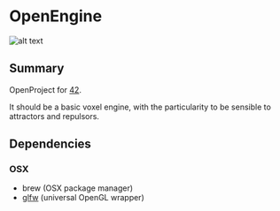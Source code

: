 # OpenEngine
![alt text](http://public.adebray.ovh/voxelstring.png "Logo Title Text 1")

## Summary

OpenProject for [42](http://www.42.fr).

It should be a basic voxel engine, with the particularity to be sensible to attractors and repulsors.

## Dependencies

### OSX

- brew (OSX package manager)
- [glfw](https://github.com/glfw/glfw) (universal OpenGL wrapper)

